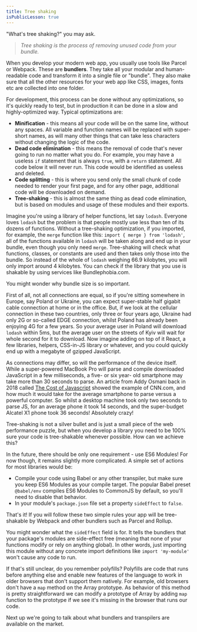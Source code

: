 ```yaml
---
title: Tree shaking
isPublicLesson: true
---
```


"What's tree shaking?" you may ask. 

> *Tree shaking is the process of removing unused code from your bundle.*

When you develop your modern web app, you usually use tools like Parcel or Webpack. These are **bundlers**. They take all your modular and human-readable code and transform it into a single file or "bundle". They also make sure that all the other resources for your web app like CSS, images, fonts etc are collected into one folder. 

For development, this process can be done without any optimizations, so it's quickly ready to test, but in production it can be done in a slow and highly-optimized way. Typical optimizations are:

- **Minification** - this means all your code will be on the same line, without any spaces. All variable and function names will be replaced with super-short names, as will many other things that can take less characters without changing the logic of the code.
- **Dead code elimination** - this means the removal of code that's never going to run no matter what you do. For example, you may have a useless `if` statement that is always `true`, with a `return` statement. All code below it will never run. This code would be identified as useless and deleted.
- **Code splitting** - this is where you send only the small chunk of code needed to render your first page, and for any other page, additional code will be downloaded on demand.
- **Tree-shaking** - this is almost the same thing as dead code elimination, but is based on modules and usage of these modules and their exports.

Imagine you're using a library of helper functions, let say `lodash`. Everyone loves `lodash` but the problem is that people mostly use less than ten of its dozens of functions. Without a tree-shaking optimization, if you imported, for example, the `merge` function like this:  `import { merge } from 'lodash'`, all of the functions available in `lodash` will be taken along and end up in your bundle, even though you only need `merge`. Tree-shaking will check what functions, classes, or constants are used and then takes only those into the bundle. So instead of the whole of `lodash` weighing 66.9 kilobytes, you will only import around 4 kilobytes. You can check if the library that you use is shakable by using services like Bundlephobia.com.

You might wonder why bundle size is so important. 

First of all, not all connections are equal, so if you're sitting somewhere in Europe, say Poland or Ukraine, you can expect super-stable half gigabit cable connection at home or in the office.  But, if we look at the cellular connection in these two countries, only three or four years ago, Ukraine had only 2G or so-called EDGE connection, whilst Poland has already been enjoying 4G for a few years. So your average user in Poland will download `lodash` within 5ms, but the average user on the streets of Kyiv will wait for whole second for it to download. Now imagine adding on top of it React, a few libraries, helpers, CSS-in-JS library or whatever, and you could quickly end up with a megabyte of gzipped JavaScript.

As connections may differ, so will the performance of the device itself. While a super-powered MacBook Pro will parse and compile downloaded JavaScript in a few milliseconds, a five- or six year- old smartphone may take more than 30 seconds to parse. An article from Addy Osmani back in 2018 called [The Cost of Javascript](https://medium.com/@addyosmani/the-cost-of-javascript-in-2018-7d8950fbb5d4) showed the example of CNN.com, and how much it would take for the average smartphone to parse versus a powerful computer. So whilst a desktop machine took only two seconds to parse JS, for an average phone it took 14 seconds, and the super-budget Alcatel X1 phone took 36 seconds! Absolutely crazy!

Tree-shaking is not a silver bullet and is just a small piece of the web performance puzzle, but when you develop a library you need to be 100% sure your code is tree-shakable whenever possible. How can we achieve this?

In the future, there should be only one requirement - use ES6 Modules! For now though, it remains slightly more complicated.  A simple set of actions for most libraries would be:

- Compile your code using Babel or any other transpiler, but make sure you keep ES6 Modules as your compile target. The popular Babel preset `@babel/env` compiles ES6 Modules to CommonJS by default, so you'll need to disable that behavior.
- In your module's `package.json` file set a property `sideEffect` to `false`.

That's it! If you will follow these two simple rules your app will be tree-shakable by Webpack and other bundlers such as Parcel and Rollup.

You might wonder what the `sideEffect` field is for. It tells the bundlers that your package's modules are side-effect free (meaning that none of your functions modify or rely on anything global). In other words, just importing this module without any concrete import definitions like `import 'my-module'` won't cause any code to run.


If that's still unclear, do you remember polyfills? Polyfills are code that runs before anything else and enable new features of the language to work in older browsers that don't support them natively. For example, old browsers don't have a `map` method on the Array prototype. As behavior of this method is pretty straightforward we can modify a prototype of Array by adding `map` function to the prototype if we see it's missing in the browser that runs our code.

Next up we're going to talk about what bundlers and transpilers are available on the market.
